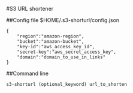 #S3 URL shortener

##Config file
$HOME/.s3-shorturl/config.json

    {
        "region":"amazon-region",
        "bucket":"amazon-bucket",
        "key-id":"aws_access_key_id",
        "secret-key":"aws_secret_access_key",
        "domain":"domain_to_use_in_links"
    }
    
##Command line

    s3-shorturl (optional_keyword) url_to_shorten
